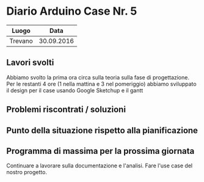 # Diario Arduino Case Nr. 5

| Luogo        | Data           |
| ------------- |:-------------:|
| Trevano      | 30.09.2016 |

## Lavori svolti
Abbiamo svolto la prima ora circa sulla teoria sulla fase di progettazione.
Per le restanti 4 ore (1 nella mattina e 3 nel pomeriggio) abbiamo sviluppato il design per il case usando Google Sketchup e il gantt

## Problemi riscontrati / soluzioni

## Punto della situazione rispetto alla pianificazione

## Programma di massima per la prossima giornata
Continuare a lavorare sulla documentazione e l'analisi. Fare l'use case del nostro progetto.
